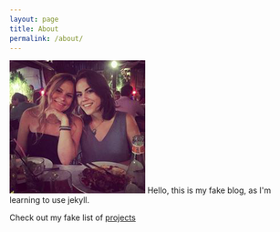 ```yaml
---
layout: page
title: About
permalink: /about/
---
```

![Caroline and Lizzy](/images/carolizzy.png)
Hello, this is my fake blog, as I'm learning to use jekyll.

Check out my fake list of [projects](/projects)
